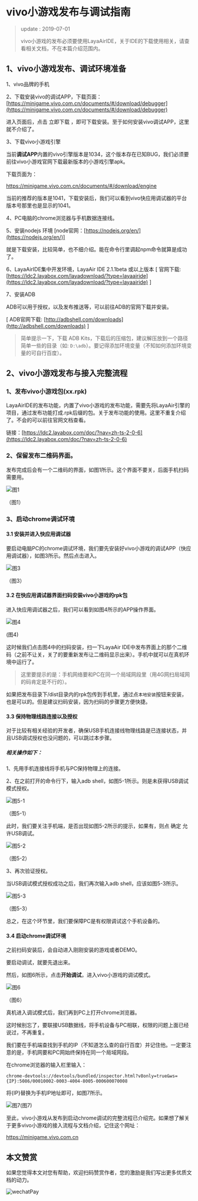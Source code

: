 # vivo小游戏发布与调试指南

> update : 2019-07-01
>
> vivo小游戏的发布必须要使用LayaAirIDE，关于IDE的下载使用相关，请查看相关文档，不在本篇介绍范围内。

## 1、vivo小游戏发布、调试环境准备

1、vivo品牌的手机

2、下载安装vivo的调试APP，下载页面：[https://minigame.vivo.com.cn/documents/#/download/debugger](https://minigame.vivo.com.cn/documents/#/download/debugger)

进入页面后，点击 立即下载 ，即可下载安装。至于如何安装vivo调试APP，这里就不介绍了。

3、下载vivo小游戏引擎

当前**调试APP**内置的vivo引擎版本是1034，这个版本存在已知BUG，我们必须要前往vivo小游戏官网下载最新版本的小游戏引擎apk。

下载页面为：

https://minigame.vivo.com.cn/documents/#/download/engine

当前的推荐的版本是1041，下载安装后，我们可以看到vivo快应用调试器的平台版本号那里也是显示的1041。

4、PC电脑的chrome浏览器与手机数据连接线。

5、安装nodejs 环境 [node官网：[https://nodejs.org/en/](https://nodejs.org/en/)]

就是下载安装，比较简单，也不细介绍。能在命令行里调起npm命令就算是成功了。

6、LayaAirIDE集中开发环境，LayaAir IDE 2.1.1beta 或以上版本 [ 官网下载: [https://ldc2.layabox.com/layadownload/?type=layaairide](https://ldc2.layabox.com/layadownload/?type=layaairide) ]

7、安装ADB 

ADB可以用于授权，以及发布推送等，可以前往ADB的官网下载并安装。

 [ ADB官网下载:  [http://adbshell.com/downloads](http://adbshell.com/downloads) ]

> 简单提示一下，下载 ADB Kits，下载后的压缩包，建议解压放到一个路径简单一些的目录（如: `D:\adb`）。要记得添加环境变量（不知如何添加环境变量的可自行百度）。
>

## 2、vivo小游戏发布与接入完整流程

### 1、发布vivo小游戏包(xx.rpk)

LayaAirIDE的发布功能，内置了vivo小游戏的发布功能，需要先将LayaAir引擎的项目，通过发布功能打成.rpk后缀的包。关于发布功能的使用。这里不重复介绍了。不会的可以前往官网文档查看。

链接：[https://ldc2.layabox.com/doc/?nav=zh-ts-2-0-6](https://ldc2.layabox.com/doc/?nav=zh-ts-2-0-6)

### 2、保留发布二维码界面。

发布完成后会有一个二维码的界面，如图1所示。这个界面不要关，后面手机扫码需要用。

![图1](img/1.png) 

（图1）

### 3、启动chrome调试环境

####  3.1 安装并进入快应用调试器

要启动电脑PC的chrome调试环境，我们要先安装好vivo小游戏的调试APP（快应用调试器），如图3所示。然后点击进入。

![图3](img/3.png) 

（图3）

#### 3.2 在快应用调试器界面扫码安装vivo小游戏的rpk包

进入快应用调试器之后，我们可以看到如图4所示的APP操作界面。

![图4](img/4.png)  

(图4)

这时候我们点击图4中的扫码安装，扫一下LayaAir IDE中发布界面上的那个二维码（之前不让关，关了的要重新发布让二维码显示出来）。手机中就可以在真机环境中运行了。

> 这里要提示的是：手机网络要和PC在同一个局域网段里（用4G网扫局域网的码肯定是不行的）。

如果把发布目录下/dist目录内的rpk包传到手机里，通过点`本地安装`按钮来安装，也是可以的。但是建议扫码安装，因为扫码的步骤更方便快捷。

#### 3.3 保持物理线路连接以及授权

对于比较有相关经验的开发者，确保USB手机连接线物理线路是已连接状态，并且USB调试授权也没问题的，可以跳过本步骤。 

##### 相关操作如下：

1、先用手机连接线将手机与PC保持物理上的连接。

2、在之前打开的命令行下，输入adb shell，如图5-1所示。则是未获得USB调试模式授权。

![图5-1](img/5-1.png) 

（图5-1）

此时，我们要关注手机端，是否出现如图5-2所示的提示，如果有，则点 确定 允许USB调试。

![图5-2](img/5-2.png) 

（图5-2）

3、再次验证授权。

当USB调试模式授权成功之后，我们再次输入adb shell，应该如图5-3所示。

![图5-3](img/5-3.png) 

（图5-3）

总之，在这个环节里，我们要保障PC是有权限调试这个手机设备的。

#### 3.4 启动chrome调试环境

之前扫码安装后，会自动进入刚刚安装的游戏或者DEMO。

要启动调试，就要先退出来。

然后，如图6所示，点击**开始调试**，进入vivo小游戏的调试模式。

![图6](img/6.png) 

（图6）

真机进入调试模式后，我们再到PC上打开chrome浏览器。

这时候别忘了，要联接USB数据线，将手机设备与PC相联，权限的问题上面已经说过，不再重复。

我们要在手机端查找到手机的IP（不知道怎么查的自行百度）并记住他。一定要注意的是，手机网要和PC网始终保持在同一个局域网段。

在chrome浏览器的输入栏里输入：

```
chrome-devtools://devtools/bundled/inspector.html?v8only=true&ws={IP}:5086/00010002-0003-4004-8005-000600070008
```

将{IP}替换为手机IP地址即可，如图7所示。

![图7](img/7.png)(图7)



至此，vivo小游戏从发布到启动chrome调试的完整流程已介绍完。如果想了解关于更多vivo小游戏的接入流程与文档介绍，记住这个网址：

https://minigame.vivo.com.cn



## 本文赞赏

如果您觉得本文对您有帮助，欢迎扫码赞赏作者，您的激励是我们写出更多优质文档的动力。

![wechatPay](../../../wechatPay.jpg)

